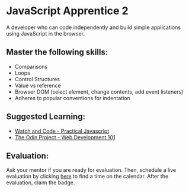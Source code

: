 # JavaScript Apprentice 2

A developer who can code independently and build simple applications using JavaScript in the browser.

## Master the following skills:

* Comparisons
* Loops
* Control Structures
* Value vs reference
* Browser DOM (select element, change contents, add event listeners)
* Adheres to popular conventions for indentation

## Suggested Learning:

* [Watch and Code - Practical Javascript](https://watchandcode.com/)
* [The Odin Project - Web Development 101](https://www.theodinproject.com/)

## Evaluation:

Ask your mentor if you are ready for evaluation. Then, schedule a live evaluation by clicking [here](http://evals.codex.academy) to find a time on the calendar. After the evaluation, claim the badge.